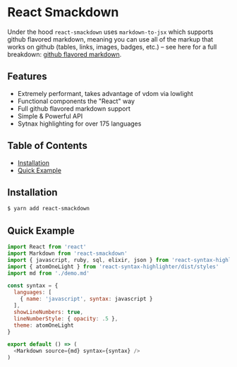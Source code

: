 # React Smackdown

Under the hood `react-smackdown` uses `markdown-to-jsx` which supports github flavored markdown, meaning you can use all of the markup that works on github (tables, links, images, badges, etc.) – see here for a full breakdown: [github flavored markdown](https://guides.github.com/features/mastering-markdown/).

## Features

- Extremely performant, takes advantage of vdom via lowlight
- Functional components the "React" way
- Full github flavored markdown support
- Simple & Powerful API
- Sytnax highlighting for over 175 languages

## Table of Contents
- [Installation](#installation)
- [Quick Example](#quick-example)

## Installation
```bash
$ yarn add react-smackdown
```

## Quick Example
```javascript
import React from 'react'
import Markdown from 'react-smackdown'
import { javascript, ruby, sql, elixir, json } from 'react-syntax-highlighter/dist/languages'
import { atomOneLight } from 'react-syntax-highlighter/dist/styles'
import md from './demo.md'

const syntax = {
  languages: [
    { name: 'javascript', syntax: javascript }
  ],
  showLineNumbers: true,
  lineNumberStyle: { opacity: .5 },
  theme: atomOneLight
}

export default () => (
  <Markdown source={md} syntax={syntax} />
)
```
